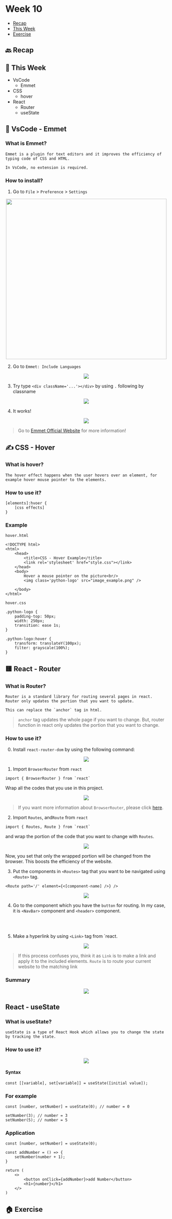 # Week 10

- [Recap]()
- [This Week]()
- [Exercise]()

## 🔙 Recap

## 📖 This Week

- VsCode
    - Emmet
- CSS 
    - hover
- React
    - Router
    - useState

## 🍇 VsCode - Emmet

### What is Emmet?

```
Emmet is a plugin for text editors and it improves the efficiency of typing code of CSS and HTML.

In VsCode, no extension is required.
```

### How to install?

1. Go to `File` > `Preference` > `Settings`
<p align='center'><img width='500px' src='./images/emmet1.jpg'/></p>

2. Go to `Emmet: Include Languages`
<p align='center'><img src='./images/emmet2.jpg'/></p>

3. Try type `<div className='...'></div>` by using `.` following by classname
<p align='center'><img src='./images/emmet3.jpg'/></p>

4. It works!
<p align='center'><img src='./images/emmet4.jpg'/></p>

> Go to [Emmet Official Website](https://emmet.io/) for more information!

## ✍️ CSS - Hover

### What is hover?

```
The hover effect happens when the user hovers over an element, for example hover mouse pointer to the elements.
```

### How to use it?

```
[elements]:hvoer {
    [css effects]
}
```

### Example

`hover.html`
```
<!DOCTYPE html>
<html>
    <head>
        <title>CSS - Hover Example</title>
        <link rel='stylesheet' href="style.css"></link>
    </head>
    <body>
        Hover a mouse pointer on the picture<br/>
        <img class='python-logo' src="image_example.png" />

    </body>
</html>
```

`hover.css`

```
.python-logo {
    padding-top: 50px;
    width: 250px;
    transition: ease 1s;
}

.python-logo:hover {
    transform: translateY(100px);
    filter: grayscale(100%);
}
```

## 🟨 React - Router

### What is Router?

```
Router is a standard library for routing several pages in react. Router only updates the portion that you want to update.

This can replace the `anchor` tag in html.
```
> `anchor` tag updates the whole page if you want to change. But, router function in react only updates the portion that you want to change.

### How to use it?

0. Install `react-router-dom` by using the following command:
<p align='center'><img src='./images/router0.jpg'/></p>

1. Import `BrowserRouter` from `react`

```
import { BrowserRouter } from `react`
```
Wrap all the codes that you use in this project.

<p align='center'><img src='./images/router1.jpg'/></p>

> If you want more information about `BrowserRouter`, please click [here](https://www.geeksforgeeks.org/reactjs-router/#:~:text=React%20Router%20is%20a%20standard,in%20sync%20with%20the%20URL.).

2. Import `Routes`, and`Route` from `react`

```
import { Routes, Route } from `react`
```

and wrap the portion of the code that you want to change with `Routes`.

<p align='center'><img src='./images/router2.jpg'/></p>

Now, you set that only the wrapped portion will be changed from the browser. This boosts the efficiency of the website.

3. Put the components in `<Routes>` tag that you want to be navigated using `<Route>` tag.

```
<Route path='/' element={<[component-name] />} />
```

<p align='center'><img src='./images/router3.jpg'/></p>

4. Go to the component which you have the `button` for routing. In my case, it is `<NavBar>` component and `<header>` component.
<br />
<br />

5. Make a hyperlink by using `<Link>` tag from `react.

<p align='center'><img src='./images/router4.jpg'/></p>

> If this process confuses you, think it as
> `Link` is to make a link and apply it to the included elements.
> `Route` is to route your current website to the matching link

### Summary

<p align='center'><img src='./images/Router5.png'/></p>

## React - useState

### What is useState?
```
useState is a type of React Hook which allows you to change the state by tracking the state.
```

### How to use it?
<p align='center'><img src='./images/usestate.jpg'/></p>

#### Syntax
```
const [[variable], set[variable]] = useState([initial value]);
```

### For example
```
const [number, setNumber] = useState(0); // number = 0

setNumber(3); // number = 3
setNumber(5); // number = 5
```

### Application
```
const [number, setNumber] = useState(0);

const addNumber = () => {
    setNumber(number + 1);
}

return (
    <>
        <button onClick={addNumber}>add Number</button>
        <h1>{number}</h1>
    </>
)
```




## 🏠 Exercise
